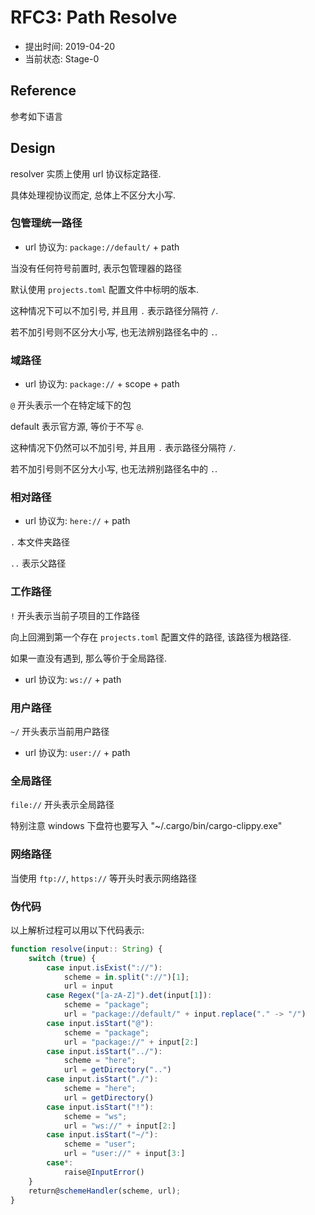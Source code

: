 RFC3: Path Resolve
==================

- 提出时间: 2019-04-20
- 当前状态: Stage-0

## Reference

参考如下语言

## Design

resolver 实质上使用 url 协议标定路径.

具体处理视协议而定, 总体上不区分大小写.

### 包管理统一路径

- url 协议为: `package://default/` + path

当没有任何符号前置时, 表示包管理器的路径

默认使用 `projects.toml` 配置文件中标明的版本.

这种情况下可以不加引号, 并且用 `.` 表示路径分隔符 `/`.

若不加引号则不区分大小写, 也无法辨别路径名中的 `.`.

### 域路径

- url 协议为: `package://` + scope + path

`@` 开头表示一个在特定域下的包

default 表示官方源, 等价于不写 `@`.

这种情况下仍然可以不加引号, 并且用 `.` 表示路径分隔符 `/`.

若不加引号则不区分大小写, 也无法辨别路径名中的 `.`.

### 相对路径

- url 协议为: `here://` + path

`.` 本文件夹路径

`..` 表示父路径

### 工作路径

`!` 开头表示当前子项目的工作路径

向上回溯到第一个存在 `projects.toml` 配置文件的路径, 该路径为根路径.

如果一直没有遇到, 那么等价于全局路径.

- url 协议为: `ws://` + path

### 用户路径

`~/` 开头表示当前用户路径

- url 协议为: `user://` + path

### 全局路径

`file://` 开头表示全局路径

特别注意 windows 下盘符也要写入
"~/.cargo/bin/cargo-clippy.exe"

### 网络路径

当使用 `ftp://`, `https://` 等开头时表示网络路径


### 伪代码

以上解析过程可以用以下代码表示:

```ts
function resolve(input:: String) {
    switch (true) {
        case input.isExist("://"):
            scheme = in.split("://")[1];
            url = input
        case Regex("[a-zA-Z]").det(input[1]):
            scheme = "package";
            url = "package://default/" + input.replace("." -> "/")
        case input.isStart("@"):
            scheme = "package";
            url = "package://" + input[2:]
        case input.isStart("../"):
            scheme = "here";
            url = getDirectory("..")
        case input.isStart("./"):
            scheme = "here";
            url = getDirectory()
        case input.isStart("!"):
            scheme = "ws";
            url = "ws://" + input[2:]
        case input.isStart("~/"):
            scheme = "user";
            url = "user://" + input[3:]
        case*:
            raise@InputError()
    }
    return@schemeHandler(scheme, url);
}
```
